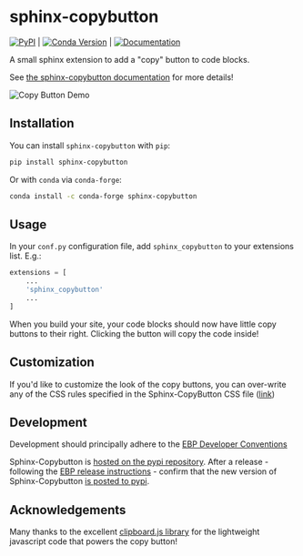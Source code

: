 # sphinx-copybutton

[![PyPI](https://img.shields.io/pypi/v/sphinx-copybutton.svg)](https://pypi.org/project/sphinx_copybutton/) | [![Conda Version](https://img.shields.io/conda/vn/conda-forge/sphinx-copybutton.svg)](https://anaconda.org/conda-forge/sphinx-copybutton) | [![Documentation](https://readthedocs.org/projects/sphinx-copybutton/badge/?version=latest)](https://sphinx-copybutton.readthedocs.io/en/latest/?badge=latest)

A small sphinx extension to add a "copy" button to code blocks.

See [the sphinx-copybutton documentation](https://sphinx-copybutton.readthedocs.io/en/latest/) for more details!

![Copy Button Demo](https://user-images.githubusercontent.com/1839645/150200219-73663c59-08fd-4185-b157-62f3769c02ac.gif)

## Installation

You can install `sphinx-copybutton` with `pip`:

```bash
pip install sphinx-copybutton
```

Or with `conda` via `conda-forge`:

```bash
conda install -c conda-forge sphinx-copybutton
```


## Usage

In your `conf.py` configuration file, add `sphinx_copybutton` to your extensions list.
E.g.:

```python
extensions = [
    ...
    'sphinx_copybutton'
    ...
]
```

When you build your site, your code blocks should now have little copy buttons to their
right. Clicking the button will copy the code inside!

## Customization

If you'd like to customize the look of the copy buttons, you can over-write any of the
CSS rules specified in the Sphinx-CopyButton CSS file ([link](sphinx_copybutton/_static/copybutton.css))

## Development

Development should principally adhere to the [EBP Developer Conventions](https://github.com/executablebooks/.github/blob/master/CONTRIBUTING.md)

Sphinx-Copybutton is [hosted on the pypi repository](https://pypi.org/project/sphinx-copybutton/).
After a release - following the [EBP release instructions](https://github.com/executablebooks/.github/blob/master/CONTRIBUTING.md#releases-and-change-logs) - confirm that the new version of Sphinx-Copybutton [is posted to pypi](https://pypi.org/project/sphinx-copybutton/).

## Acknowledgements

Many thanks to the excellent [clipboard.js library](https://clipboardjs.com/) for the lightweight javascript code that powers the copy button!
